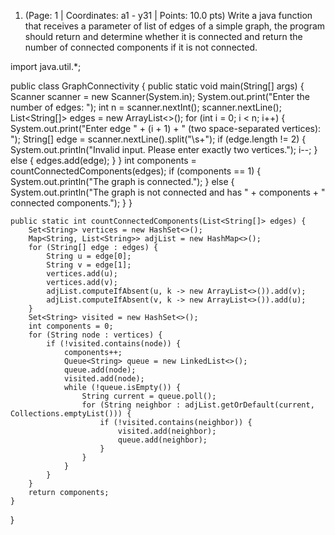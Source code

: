 1. (Page: 1 | Coordinates: a1 - y31 | Points: 10.0 pts)
Write a java function that receives a parameter of list of edges of a simple graph, the program should return and determine whether it is connected and return the number of connected components if it is not connected.  

import java.util.*;

public class GraphConnectivity {
    public static void main(String[] args) {
        Scanner scanner = new Scanner(System.in);
        System.out.print("Enter the number of edges: ");
        int n = scanner.nextInt();
        scanner.nextLine();
        List<String[]> edges = new ArrayList<>();
        for (int i = 0; i < n; i++) {
            System.out.print("Enter edge " + (i + 1) + " (two space-separated vertices): ");
            String[] edge = scanner.nextLine().split("\\s+");
            if (edge.length != 2) {
                System.out.println("Invalid input. Please enter exactly two vertices.");
                i--;
            } else {
                edges.add(edge);
            }
        }
        int components = countConnectedComponents(edges);
        if (components == 1) {
            System.out.println("The graph is connected.");
        } else {
            System.out.println("The graph is not connected and has " + components + " connected components.");
        }
    }

    public static int countConnectedComponents(List<String[]> edges) {
        Set<String> vertices = new HashSet<>();
        Map<String, List<String>> adjList = new HashMap<>();
        for (String[] edge : edges) {
            String u = edge[0];
            String v = edge[1];
            vertices.add(u);
            vertices.add(v);
            adjList.computeIfAbsent(u, k -> new ArrayList<>()).add(v);
            adjList.computeIfAbsent(v, k -> new ArrayList<>()).add(u);
        }
        Set<String> visited = new HashSet<>();
        int components = 0;
        for (String node : vertices) {
            if (!visited.contains(node)) {
                components++;
                Queue<String> queue = new LinkedList<>();
                queue.add(node);
                visited.add(node);
                while (!queue.isEmpty()) {
                    String current = queue.poll();
                    for (String neighbor : adjList.getOrDefault(current, Collections.emptyList())) {
                        if (!visited.contains(neighbor)) {
                            visited.add(neighbor);
                            queue.add(neighbor);
                        }
                    }
                }
            }
        }
        return components;
    }
}
